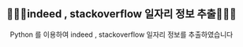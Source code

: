 <div align="center">
<h2> 🧑🏻‍💻indeed , stackoverflow 일자리 정보 추출🧑🏻‍💻 </h2>
Python 를 이용하여 indeed , stackoverflow 일자리 정보를 추출하였습니다
</div>
